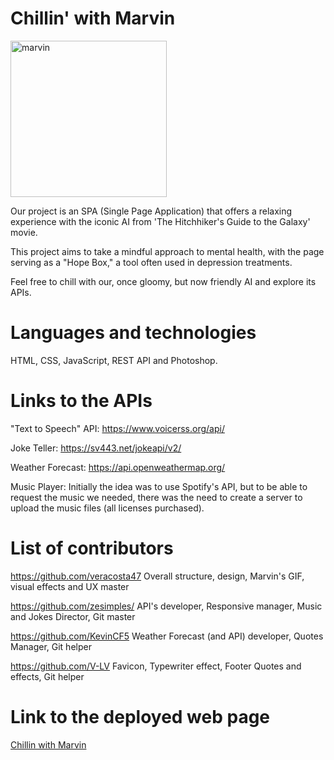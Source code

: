 # Chillin' with Marvin
<img width="250" alt="marvin" src="https://github.com/zesimples/chillin-with-marvin/assets/127743960/54ada0c7-3cad-445c-9a76-c346b4c3cb84">

Our project is an SPA (Single Page Application) that offers a relaxing experience with the iconic AI from 'The Hitchhiker's Guide to the Galaxy' movie.

This project aims to take a mindful approach to mental health, with the page serving as a "Hope Box," a tool often used in depression treatments.

Feel free to chill with our, once gloomy, but now friendly AI and explore its APIs.

# Languages and technologies
HTML, CSS, JavaScript, REST API and Photoshop.

# Links to the APIs
"Text to Speech" API: https://www.voicerss.org/api/

Joke Teller: https://sv443.net/jokeapi/v2/

Weather Forecast: https://api.openweathermap.org/

Music Player: Initially the idea was to use Spotify's API, but to be able to request the music we needed, there was the need to create a server to upload the music files (all licenses purchased).  

# List of contributors

https://github.com/veracosta47
Overall structure, design, Marvin's GIF, visual effects and UX master

https://github.com/zesimples/
API's developer, Responsive manager, Music and Jokes Director, Git master

https://github.com/KevinCF5
Weather Forecast (and API) developer, Quotes Manager, Git helper

https://github.com/V-LV
Favicon, Typewriter effect, Footer Quotes and effects, Git helper


# Link to the deployed web page

[Chillin with Marvin](https://zesimples.github.io/chillin-with-marvin)




